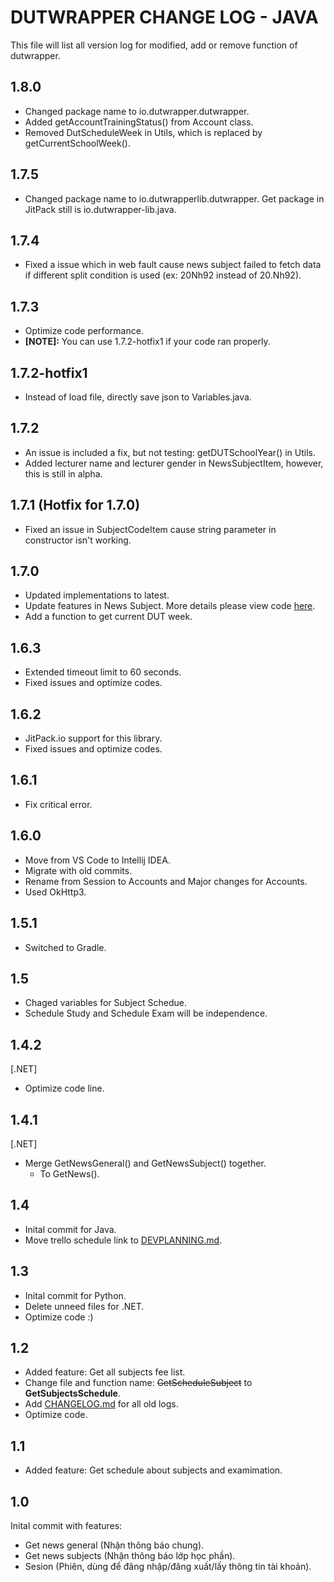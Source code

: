 # DUTWRAPPER CHANGE LOG - JAVA

This file will list all version log for modified, add or remove function of dutwrapper.

## 1.8.0
- Changed package name to io.dutwrapper.dutwrapper.
- Added getAccountTrainingStatus() from Account class.
- Removed DutScheduleWeek in Utils, which is replaced by getCurrentSchoolWeek().

## 1.7.5
- Changed package name to io.dutwrapperlib.dutwrapper. Get package in JitPack still is io.dutwrapper-lib.java.

## 1.7.4
- Fixed a issue which in web fault cause news subject failed to fetch data if different split condition is used (ex: 20Nh92 instead of 20.Nh92).

## 1.7.3
- Optimize code performance.
- **[NOTE]:** You can use 1.7.2-hotfix1 if your code ran properly.

## 1.7.2-hotfix1
- Instead of load file, directly save json to Variables.java.

## 1.7.2
- An issue is included a fix, but not testing: getDUTSchoolYear() in Utils.
- Added lecturer name and lecturer gender in NewsSubjectItem, however, this is still in alpha.

## 1.7.1 (Hotfix for 1.7.0)
- Fixed an issue in SubjectCodeItem cause string parameter in constructor isn't working.

## 1.7.0
- Updated implementations to latest.
- Update features in News Subject. More details please view code [here](src\main\java\io\zoemeow\dutapi\News.java).
- Add a function to get current DUT week.

## 1.6.3

- Extended timeout limit to 60 seconds.
- Fixed issues and optimize codes.

## 1.6.2

- JitPack.io support for this library.
- Fixed issues and optimize codes.

## 1.6.1

- Fix critical error.

## 1.6.0

- Move from VS Code to Intellij IDEA.
- Migrate with old commits.
- Rename from Session to Accounts and Major changes for Accounts.
- Used OkHttp3.

## 1.5.1

- Switched to Gradle.

## 1.5

- Chaged variables for Subject Schedue.
- Schedule Study and Schedule Exam will be independence.

## 1.4.2

[.NET]

- Optimize code line.

## 1.4.1

[.NET]

- Merge GetNewsGeneral() and GetNewsSubject() together.
    - To GetNews().

## 1.4

- Inital commit for Java.
- Move trello schedule link to [DEVPLANNING.md](DEVPLANNING.md).

## 1.3

- Inital commit for Python.
- Delete unneed files for .NET.
- Optimize code :)

## 1.2

- Added feature: Get all subjects fee list.
- Change file and function name: ~~GetScheduleSubject~~ to **GetSubjectsSchedule**.
- Add [CHANGELOG.md](CHANGELOG.md) for all old logs.
- Optimize code.

## 1.1

- Added feature: Get schedule about subjects and examimation.

## 1.0

Inital commit with features:

- Get news general (Nhận thông báo chung).
- Get news subjects (Nhận thông báo lớp học phần).
- Sesion (Phiên, dùng để đăng nhập/đăng xuất/lấy thông tin tài khoản).